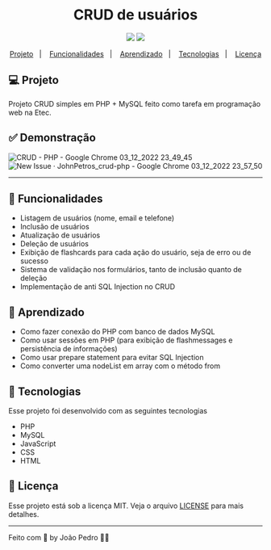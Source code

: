 <h1 align="center">
    CRUD de usuários
</h1>

<p align="center">
  <img src="https://img.shields.io/badge/last%20commit-november-blue" />
  <img src="https://img.shields.io/badge/license-MIT-success"/>
</p>

<p align="center">
  <a href="#-projeto">Projeto</a>&nbsp;&nbsp;&nbsp;|&nbsp;&nbsp;&nbsp;
  <a href="#-funcionalidades">Funcionalidades</a>&nbsp;&nbsp;&nbsp;|&nbsp;&nbsp;&nbsp;
  <a href="#-aprendizado">Aprendizado</a>&nbsp;&nbsp;&nbsp;|&nbsp;&nbsp;&nbsp;
  <a href="#-tecnologias">Tecnologias</a>&nbsp;&nbsp;&nbsp;|&nbsp;&nbsp;&nbsp;
  <a href="#-licença">Licença</a>
</p>

## 💻 Projeto
Projeto CRUD simples em PHP + MySQL feito como tarefa em programação web na Etec.

## ✅ Demonstração

![CRUD - PHP - Google Chrome 03_12_2022 23_49_45](https://user-images.githubusercontent.com/93893533/205471951-99e4b12f-75a4-4e11-bc12-16e1b7ce73af.png)
![New Issue · JohnPetros_crud-php - Google Chrome 03_12_2022 23_57_50](https://user-images.githubusercontent.com/93893533/205472008-5df3c83c-bcb9-4e86-8124-da41671780f6.png)

<hr>

## 🔗 Funcionalidades

- Listagem de usuários (nome, email e telefone)
- Inclusão de usuários
- Atualização de usuários
- Deleção de usuários
- Exibição de flashcards para cada ação do usuário, seja de erro ou de sucesso
- Sistema de validação nos formulários, tanto de inclusão quanto de deleção
- Implementação de anti SQL Injection no CRUD

## 📖 Aprendizado

- Como fazer conexão do PHP com banco de dados MySQL
- Como usar sessões em PHP (para exibição de flashmessages e persistência de informações)
- Como usar prepare statement para evitar SQL Injection
- Como converter uma nodeList em array com o método from

## 🚀 Tecnologias

Esse projeto foi desenvolvido com as seguintes tecnologias

- PHP
- MySQL
- JavaScript
- CSS
- HTML

## :memo: Licença

Esse projeto está sob a licença MIT. Veja o arquivo [LICENSE](LICENSE) para mais detalhes.

---

Feito com 💜 by João Pedro 👋🏻
